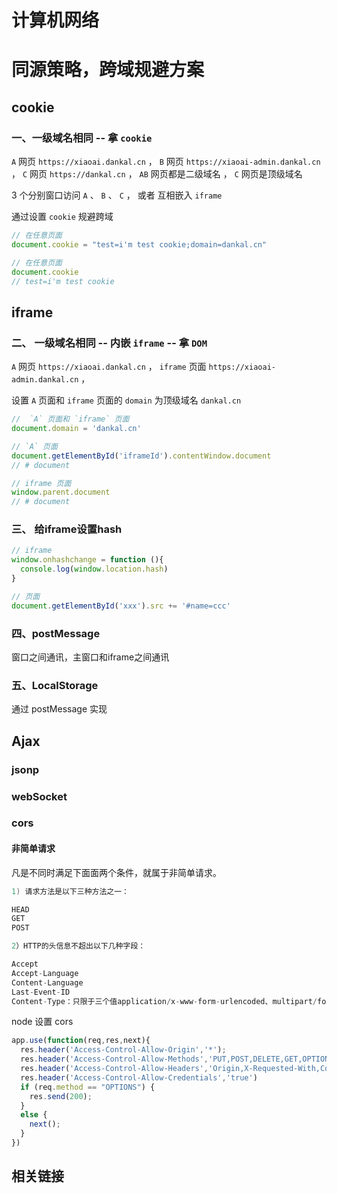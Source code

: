 # 计算机网络


# 同源策略，跨域规避方案

## cookie

###  一、一级域名相同 -- 拿 `cookie`

`A` 网页 `https://xiaoai.dankal.cn` ， `B` 网页 `https://xiaoai-admin.dankal.cn` ， `C` 网页 `https://dankal.cn` ， `AB` 网页都是二级域名 ， `C` 网页是顶级域名

3 个分别窗口访问 `A` 、 `B` 、 `C` ， 或者 互相嵌入 `iframe`

通过设置 `cookie` 规避跨域

```js
// 在任意页面
document.cookie = "test=i'm test cookie;domain=dankal.cn"
```

```js
// 在任意页面
document.cookie
// test=i'm test cookie
```

## iframe

### 二、 一级域名相同 -- 内嵌 `iframe` -- 拿 `DOM` 

`A` 网页 `https://xiaoai.dankal.cn` ， `iframe` 页面 `https://xiaoai-admin.dankal.cn` ，

设置 `A` 页面和 `iframe` 页面的 `domain` 为顶级域名 `dankal.cn`

```js
//  `A` 页面和 `iframe` 页面
document.domain = 'dankal.cn'
```


```js
// `A` 页面
document.getElementById('iframeId').contentWindow.document
// # document
```

```js
// iframe 页面
window.parent.document
// # document
```


### 三、 给iframe设置hash

```js
// iframe
window.onhashchange = function (){
  console.log(window.location.hash)
}
```

```js
// 页面
document.getElementById('xxx').src += '#name=ccc'
```

### 四、postMessage

窗口之间通讯，主窗口和iframe之间通讯

### 五、LocalStorage

通过 postMessage 实现

## Ajax

### jsonp

### webSocket

### cors

#### 非简单请求

凡是不同时满足下面面两个条件，就属于非简单请求。

```h
1) 请求方法是以下三种方法之一：

HEAD
GET
POST

2）HTTP的头信息不超出以下几种字段：

Accept
Accept-Language
Content-Language
Last-Event-ID
Content-Type：只限于三个值application/x-www-form-urlencoded、multipart/form-data、text/plain
```

node 设置 cors

```js
app.use(function(req,res,next){
  res.header('Access-Control-Allow-Origin','*');
  res.header('Access-Control-Allow-Methods','PUT,POST,DELETE,GET,OPTION')
  res.header('Access-Control-Allow-Headers','Origin,X-Requested-With,Content-Type,Access-Control-Allow-Credentials,Accept');
  res.header('Access-Control-Allow-Credentials','true')
  if (req.method == "OPTIONS") {
    res.send(200);
  }
  else {
    next();
  }
})
```

## 相关链接

